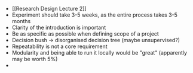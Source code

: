 * [[Research Design Lecture 2]]
* Experiment should take 3-5 weeks, as the entire process takes 3-5 months
* Clarity of the introduction is important
* Be as specific as possible when defining scope of a project
* Decision bush -> disorganised decision tree (maybe unsupervised?)
* Repeatability is not a core requirement
* Modularity and being able to run it locally would be "great" (apparently may be worth 5%)
* 